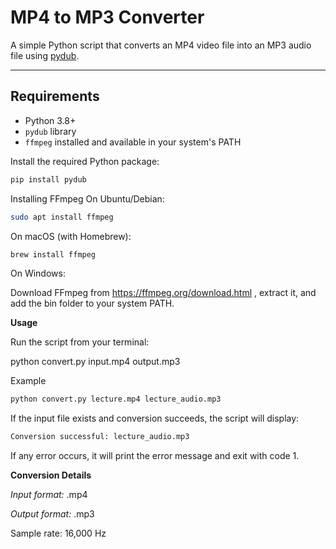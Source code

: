# MP4 to MP3 Converter

A simple Python script that converts an MP4 video file into an MP3 audio file using [pydub](https://github.com/jiaaro/pydub).

---

## Requirements

- Python 3.8+
- `pydub` library
- `ffmpeg` installed and available in your system's PATH

Install the required Python package:

```bash
pip install pydub
```

Installing FFmpeg
On Ubuntu/Debian:
```bash
sudo apt install ffmpeg
```

On macOS (with Homebrew):
```bash
brew install ffmpeg
```

On Windows:

Download FFmpeg from https://ffmpeg.org/download.html
,
extract it, and add the bin folder to your system PATH.

**Usage**

Run the script from your terminal:

python convert.py input.mp4 output.mp3

Example
```bash
python convert.py lecture.mp4 lecture_audio.mp3
```

If the input file exists and conversion succeeds, the script will display:

```bash
Conversion successful: lecture_audio.mp3
```


If any error occurs, it will print the error message and exit with code 1.

**Conversion Details**

*Input format:* .mp4

*Output format:* .mp3

Sample rate: 16,000 Hz
